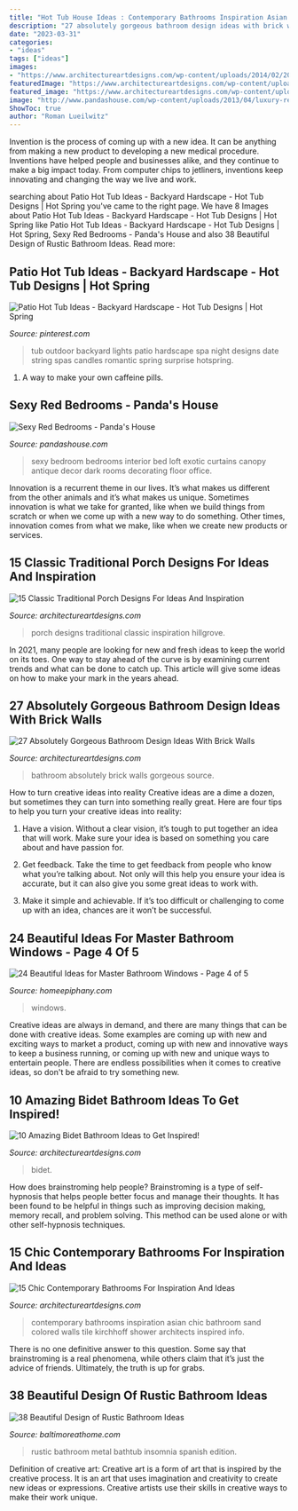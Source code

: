 ```yaml
---
title: "Hot Tub House Ideas : Contemporary Bathrooms Inspiration Asian Chic Bathroom Sand Colored Walls Tile Kirchhoff Shower Architects Inspired Info"
description: "27 absolutely gorgeous bathroom design ideas with brick walls"
date: "2023-03-31"
categories:
- "ideas"
tags: ["ideas"]
images:
- "https://www.architectureartdesigns.com/wp-content/uploads/2014/02/2015.jpg"
featuredImage: "https://www.architectureartdesigns.com/wp-content/uploads/2014/02/2015.jpg"
featured_image: "https://www.architectureartdesigns.com/wp-content/uploads/2014/02/2015.jpg"
image: "http://www.pandashouse.com/wp-content/uploads/2013/04/luxury-red-bedroom.jpg"
ShowToc: true
author: "Roman Lueilwitz"
---
```



Invention is the process of coming up with a new idea. It can be anything from making a new product to developing a new medical procedure. Inventions have helped people and businesses alike, and they continue to make a big impact today. From computer chips to jetliners, inventions keep innovating and changing the way we live and work.

	

		
searching about Patio Hot Tub Ideas - Backyard Hardscape - Hot Tub Designs | Hot Spring you've came to the right page. We have 8 Images about Patio Hot Tub Ideas - Backyard Hardscape - Hot Tub Designs | Hot Spring like Patio Hot Tub Ideas - Backyard Hardscape - Hot Tub Designs | Hot Spring, Sexy Red Bedrooms - Panda&#039;s House and also 38 Beautiful Design of Rustic Bathroom Ideas. Read more:
		
    
## Patio Hot Tub Ideas - Backyard Hardscape - Hot Tub Designs | Hot Spring

<img loading=lazy src="https://i.pinimg.com/736x/da/51/6c/da516cddfa253bad7ecd56d4f7ee56d5--outdoor-spa-string-of-lights.jpg" onerror="this.onerror=null;this.src='https://tse1.mm.bing.net/th?id=OIP.RQFkzDQbNCRyqdjEwMMo7gHaLR&amp;pid=15.1';" alt="Patio Hot Tub Ideas - Backyard Hardscape - Hot Tub Designs | Hot Spring">

_Source: pinterest.com_

>tub outdoor backyard lights patio hardscape spa night designs date string spas candles romantic spring surprise hotspring. 

	

1. A way to make your own caffeine pills.

    
## Sexy Red Bedrooms - Panda&#039;s House

<img loading=lazy src="http://www.pandashouse.com/wp-content/uploads/2013/04/luxury-red-bedroom.jpg" onerror="this.onerror=null;this.src='https://tse3.mm.bing.net/th?id=OIP.TjHnLSsfLChtZOlaBUxYbwHaJQ&amp;pid=15.1';" alt="Sexy Red Bedrooms - Panda&#039;s House">

_Source: pandashouse.com_

>sexy bedroom bedrooms interior bed loft exotic curtains canopy antique decor dark rooms decorating floor office. 

	

Innovation is a recurrent theme in our lives. It’s what makes us different from the other animals and it’s what makes us unique. Sometimes innovation is what we take for granted, like when we build things from scratch or when we come up with a new way to do something. Other times, innovation comes from what we make, like when we create new products or services.

    
## 15 Classic Traditional Porch Designs For Ideas And Inspiration

<img loading=lazy src="https://www.architectureartdesigns.com/wp-content/uploads/2015/03/15-Classic-Traditional-Porch-Designs-For-Ideas-And-Inspiration-15-630x947.jpg" onerror="this.onerror=null;this.src='https://tse3.mm.bing.net/th?id=OIP.6Hg-sgG7pFpTr99F60L3IgHaLI&amp;pid=15.1';" alt="15 Classic Traditional Porch Designs For Ideas And Inspiration">

_Source: architectureartdesigns.com_

>porch designs traditional classic inspiration hillgrove. 

	

In 2021, many people are looking for new and fresh ideas to keep the world on its toes. One way to stay ahead of the curve is by examining current trends and what can be done to catch up. This article will give some ideas on how to make your mark in the years ahead.

    
## 27 Absolutely Gorgeous Bathroom Design Ideas With Brick Walls

<img loading=lazy src="https://www.architectureartdesigns.com/wp-content/uploads/2014/02/2015.jpg" onerror="this.onerror=null;this.src='https://tse1.mm.bing.net/th?id=OIP.w-KfEPenmmES54U6Ys-M1wHaLI&amp;pid=15.1';" alt="27 Absolutely Gorgeous Bathroom Design Ideas With Brick Walls">

_Source: architectureartdesigns.com_

>bathroom absolutely brick walls gorgeous source. 

	

How to turn creative ideas into reality
Creative ideas are a dime a dozen, but sometimes they can turn into something really great. Here are four tips to help you turn your creative ideas into reality:
1. Have a vision. Without a clear vision, it’s tough to put together an idea that will work. Make sure your idea is based on something you care about and have passion for.

2. Get feedback. Take the time to get feedback from people who know what you’re talking about. Not only will this help you ensure your idea is accurate, but it can also give you some great ideas to work with.

3. Make it simple and achievable. If it’s too difficult or challenging to come up with an idea, chances are it won’t be successful.

    
## 24 Beautiful Ideas For Master Bathroom Windows - Page 4 Of 5

<img loading=lazy src="https://homeepiphany.com/wp-content/uploads/2016/07/24-Beautiful-Ideas-for-Master-Bathroom-Windows-18.jpg" onerror="this.onerror=null;this.src='https://tse1.mm.bing.net/th?id=OIP.-ZMjIyFEuxy_9e_6AOCXsAHaLH&amp;pid=15.1';" alt="24 Beautiful Ideas for Master Bathroom Windows - Page 4 of 5">

_Source: homeepiphany.com_

>windows. 

	

Creative ideas are always in demand, and there are many things that can be done with creative ideas. Some examples are coming up with new and exciting ways to market a product, coming up with new and innovative ways to keep a business running, or coming up with new and unique ways to entertain people. There are endless possibilities when it comes to creative ideas, so don't be afraid to try something new.

    
## 10 Amazing Bidet Bathroom Ideas To Get Inspired!

<img loading=lazy src="https://www.architectureartdesigns.com/wp-content/uploads/2019/10/bidet-bathroom-5.jpg" onerror="this.onerror=null;this.src='https://tse4.mm.bing.net/th?id=OIP.XnRS3O6jnsz-T9RR6MYLNAHaLH&amp;pid=15.1';" alt="10 Amazing Bidet Bathroom Ideas to Get Inspired!">

_Source: architectureartdesigns.com_

>bidet. 

	

How does brainstroming help people?
Brainstroming is a type of self-hypnosis that helps people better focus and manage their thoughts. It has been found to be helpful in things such as improving decision making, memory recall, and problem solving. This method can be used alone or with other self-hypnosis techniques.

    
## 15 Chic Contemporary Bathrooms For Inspiration And Ideas

<img loading=lazy src="https://www.architectureartdesigns.com/wp-content/uploads/2015/02/15-Chic-Contemporary-Bathrooms-For-Inspiration-And-Ideas-12-630x936.jpg" onerror="this.onerror=null;this.src='https://tse4.mm.bing.net/th?id=OIP.lf2dCk2Yn0tjeOmlNzaP1AHaLA&amp;pid=15.1';" alt="15 Chic Contemporary Bathrooms For Inspiration And Ideas">

_Source: architectureartdesigns.com_

>contemporary bathrooms inspiration asian chic bathroom sand colored walls tile kirchhoff shower architects inspired info. 

	

There is no one definitive answer to this question. Some say that brainstroming is a real phenomena, while others claim that it’s just the advice of friends. Ultimately, the truth is up for grabs.

    
## 38 Beautiful Design Of Rustic Bathroom Ideas

<img loading=lazy src="http://www.baltimoreathome.com/wp-content/uploads/2017/08/Rustic-Bathroom-Metal-Bathtub-Rural-Design.jpg" onerror="this.onerror=null;this.src='https://tse1.mm.bing.net/th?id=OIP.3gmoidt2vCBpQpqgB-JUuQHaJ2&amp;pid=15.1';" alt="38 Beautiful Design of Rustic Bathroom Ideas">

_Source: baltimoreathome.com_

>rustic bathroom metal bathtub insomnia spanish edition. 

	

Definition of creative art:
Creative art is a form of art that is inspired by the creative process. It is an art that uses imagination and creativity to create new ideas or expressions. Creative artists use their skills in creative ways to make their work unique.

